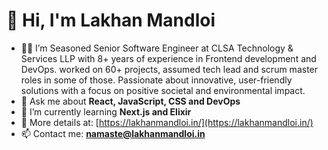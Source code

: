 # 👋 Hi, I'm Lakhan Mandloi

- 🧑‍💼 I’m Seasoned Senior Software Engineer at CLSA Technology & Services LLP with 8+ years of experience in Frontend development and DevOps. worked on 60+ projects, assumed tech lead and scrum master roles in some of those. Passionate about innovative, user-friendly solutions with a focus on positive societal and environmental impact.
- 💬 Ask me about **React, JavaScript, CSS and DevOps**
- 🌱 I’m currently learning **Next.js and Elixir**
- 🔗 More details at: [https://lakhanmandloi.in/](https://lakhanmandloi.in/)
- 📫 Contact me: **namaste@lakhanmandloi.in**
